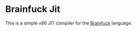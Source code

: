 # Brainfuck Jit

This is a simple x86 JIT compiler for the [Brainfuck](http://en.wikipedia.org/wiki/Brainfuck) language.
